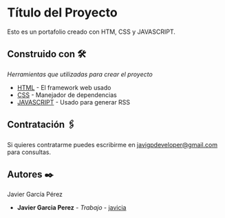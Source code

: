# Título del Proyecto

Esto es un portafolio creado con HTM, CSS y JAVASCRIPT.

## Construido con 🛠️

_Herramientas que utilizadas para crear el proyecto_

* [HTML](https://lenguajehtml.com/) - El framework web usado
* [CSS](https://lenguajecss.com/css/) - Manejador de dependencias
* [JAVASCRIPT](https://lenguajejs.com/javascript/) - Usado para generar RSS

## Contratación 🖇️

Si quieres contratarme puedes escribirme en javigpdeveloper@gmail.com para consultas.


## Autores ✒️

Javier García Pérez

* **Javier Garcia Perez** - *Trabajo* - [javicia](https://github.com/javicia)




